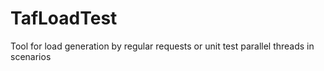 # TafLoadTest
Tool for load generation by regular requests or unit test parallel threads in scenarios
